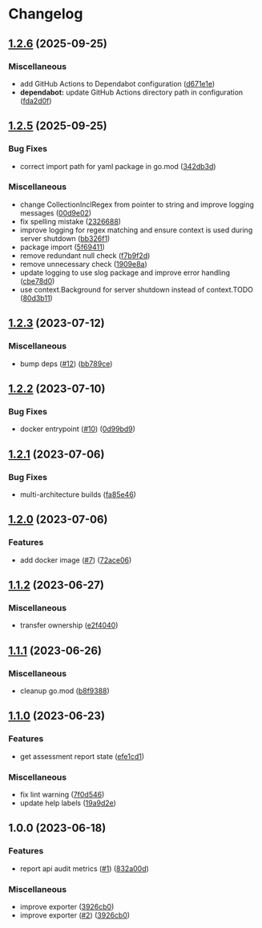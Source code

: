 # Changelog

## [1.2.6](https://github.com/verizonconnect/42crunch-exporter/compare/v1.2.5...v1.2.6) (2025-09-25)


### Miscellaneous

* add GitHub Actions to Dependabot configuration ([d671e1e](https://github.com/verizonconnect/42crunch-exporter/commit/d671e1ee2ef412bc7decfcc713b35c4899220329))
* **dependabot:** update GitHub Actions directory path in configuration ([fda2d0f](https://github.com/verizonconnect/42crunch-exporter/commit/fda2d0f826607d689a5d760546415970662920b9))

## [1.2.5](https://github.com/verizonconnect/42crunch-exporter/compare/v1.2.4...v1.2.5) (2025-09-25)


### Bug Fixes

* correct import path for yaml package in go.mod ([342db3d](https://github.com/verizonconnect/42crunch-exporter/commit/342db3d6bf7d6f12cceaa1fd46b08f201210cadd))


### Miscellaneous

* change CollectionInclRegex from pointer to string and improve logging messages ([00d9e02](https://github.com/verizonconnect/42crunch-exporter/commit/00d9e024ab8279192ef2b72b119e2c305aa29b5e))
* fix spelling mistake ([2326688](https://github.com/verizonconnect/42crunch-exporter/commit/232668838de4f30e2e249057b31023f674e87b33))
* improve logging for regex matching and ensure context is used during server shutdown ([bb326f1](https://github.com/verizonconnect/42crunch-exporter/commit/bb326f120f7500a18af6d5bd288ae1bb801dd88b))
* package import ([5f69411](https://github.com/verizonconnect/42crunch-exporter/commit/5f6941111a56b95cf67eaf371bb20bd7b48046c0))
* remove redundant null check ([f7b9f2d](https://github.com/verizonconnect/42crunch-exporter/commit/f7b9f2d0ad0e9a396a976cdd0662df89010466d0))
* remove unnecessary check ([1909e8a](https://github.com/verizonconnect/42crunch-exporter/commit/1909e8aea2f83e5190320d22eaf566b65da5f517))
* update logging to use slog package and improve error handling ([cbe78d0](https://github.com/verizonconnect/42crunch-exporter/commit/cbe78d01ac565dfb83359d333091fb38dd17ae00))
* use context.Background for server shutdown instead of context.TODO ([80d3b11](https://github.com/verizonconnect/42crunch-exporter/commit/80d3b113daf82f61ae7362803a49a968498e2d35))

## [1.2.3](https://github.com/verizonconnect/42crunch-exporter/compare/v1.2.2...v1.2.3) (2023-07-12)


### Miscellaneous

* bump deps ([#12](https://github.com/verizonconnect/42crunch-exporter/issues/12)) ([bb789ce](https://github.com/verizonconnect/42crunch-exporter/commit/bb789cea0601e58e3e1eee29f44977ddef6cf9cc))

## [1.2.2](https://github.com/verizonconnect/42crunch-exporter/compare/v1.2.1...v1.2.2) (2023-07-10)


### Bug Fixes

* docker entrypoint ([#10](https://github.com/verizonconnect/42crunch-exporter/issues/10)) ([0d99bd9](https://github.com/verizonconnect/42crunch-exporter/commit/0d99bd990aee0b753bfbeba73af1ae09f945350a))

## [1.2.1](https://github.com/verizonconnect/42crunch-exporter/compare/v1.2.0...v1.2.1) (2023-07-06)


### Bug Fixes

* multi-architecture builds ([fa85e46](https://github.com/verizonconnect/42crunch-exporter/commit/fa85e46d42fa7e54aaff0e2bd80cbe8956b9f047))

## [1.2.0](https://github.com/verizonconnect/42crunch-exporter/compare/v1.1.2...v1.2.0) (2023-07-06)


### Features

* add docker image ([#7](https://github.com/verizonconnect/42crunch-exporter/issues/7)) ([72ace06](https://github.com/verizonconnect/42crunch-exporter/commit/72ace06dc7296122d37ef9aa7aac5f32f0ab124e))

## [1.1.2](https://github.com/verizonconnect/42crunch-exporter/compare/v1.1.1...v1.1.2) (2023-06-27)


### Miscellaneous

* transfer ownership ([e2f4040](https://github.com/verizonconnect/42crunch-exporter/commit/e2f404091cf0e33696f1d12191c3ee22770b6c1c))

## [1.1.1](https://github.com/verizonconnect/42crunch-exporter/compare/v1.1.0...v1.1.1) (2023-06-26)


### Miscellaneous

* cleanup go.mod ([b8f9388](https://github.com/verizonconnect/42crunch-exporter/commit/b8f93880d468d52dd34fd0d51a9191c270252c4b))

## [1.1.0](https://github.com/verizonconnect/42crunch-exporter/compare/v1.0.0...v1.1.0) (2023-06-23)


### Features

* get assessment report state ([efe1cd1](https://github.com/verizonconnect/42crunch-exporter/commit/efe1cd1ecc97673ebe3be5e9eb894ad623efe4d1))


### Miscellaneous

* fix lint warning ([7f0d546](https://github.com/verizonconnect/42crunch-exporter/commit/7f0d5461216a035fde70800aac1c89b240be2da6))
* update help labels ([19a9d2e](https://github.com/verizonconnect/42crunch-exporter/commit/19a9d2e1e15905eabd4c2f3f2027f35ea4d86bc3))

## 1.0.0 (2023-06-18)


### Features

* report api audit metrics ([#1](https://github.com/verizonconnect/42crunch-exporter/issues/1)) ([832a00d](https://github.com/verizonconnect/42crunch-exporter/commit/832a00da1802707c292b852b212a057395fd352b))


### Miscellaneous

* improve exporter ([3926cb0](https://github.com/verizonconnect/42crunch-exporter/commit/3926cb08f9980dfc8add9a607531441c6c5aa3a1))
* improve exporter ([#2](https://github.com/verizonconnect/42crunch-exporter/issues/2)) ([3926cb0](https://github.com/verizonconnect/42crunch-exporter/commit/3926cb08f9980dfc8add9a607531441c6c5aa3a1))
